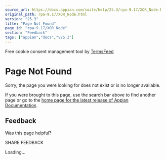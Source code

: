 ```yaml
---
source_url: https://docs.appian.com/suite/help/25.3/rpa-9.17/XOR_Node.html
original_path: rpa-9.17/XOR_Node.html
version: "25.3"
title: "Page Not Found"
page_id: "rpa-9.17/XOR_Node"
section: "Feedback"
tags: ["appian","docs","v25.3"]
---
```



Free cookie consent management tool by [TermsFeed](https://www.termsfeed.com/)

# Page Not Found

Sorry, the page you were looking for does not exist or is no longer available.

If you were brought to this page, use the search bar above to find another page or go to the [home page for the latest release of Appian Documentation](https://docs.appian.com/suite/help/latest/).

## Feedback

Was this page helpful?

SHARE FEEDBACK

Loading...